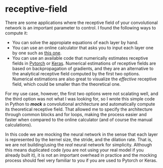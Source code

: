 # receptive-field
There are some applications where the receptive field of your convolutional network is an important parameter to control. I found the following ways to compute it:

- You can solve the appropiate equations of each layer by hand.
- You can use an online calculator that asks you to input each layer one by one such as [this one](https://fomoro.com/research/article/receptive-field-calculator).
- You can use an available code that numerically estimates receptive fields in [Pytorch](https://github.com/rogertrullo/Receptive-Field-in-Pytorch) or [Keras](https://github.com/fornaxai/receptivefield). Numerical estimations of receptive fields are based on backpropagation of gradients, and they are an alternative to the analytical receptive field computed by the first two options. Numerical estimations are also great to visualize the *_effective_* receptive field, which could be smaller than the theoretical one.

For my use case, however, the first two options were not scalating well, and the third option was not what I was looking for, so I wrote this simple code in Python to **_mock_** a convolutional architecture and automatically compute its theoretical receptive field. That allowed me to specify the architecture through common blocks and for loops, making the process easier and faster when compared to the online calculator (and of course the manual calculations).

In this code we are mocking the neural network in the sense that each layer is represented by the kernel size, the stride, and the dilation rate. That is, we are not building/using the *_real_* neural network for simplicity. Although this means duplicated code (you are not using your real model if you already built it), it is not an important overhead in practice and the mocking process should feel very familiar to you if you are used to Pytorch or Keras.
